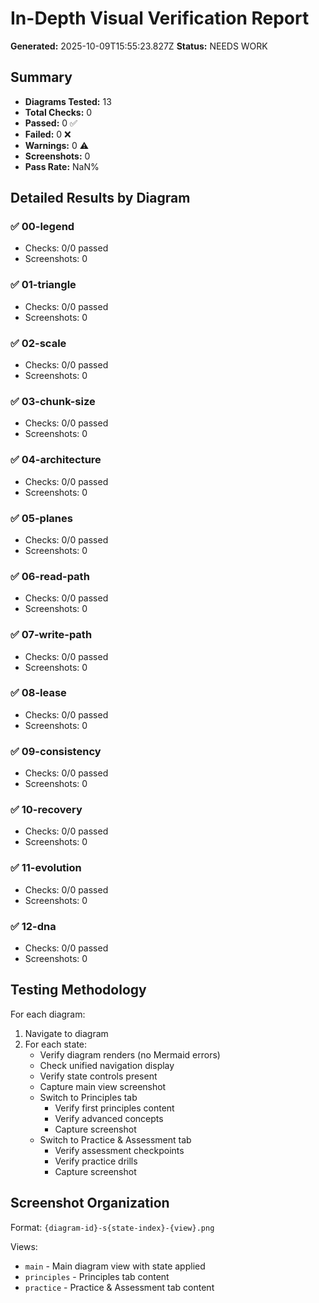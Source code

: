 # In-Depth Visual Verification Report

**Generated:** 2025-10-09T15:55:23.827Z
**Status:** NEEDS WORK

## Summary

- **Diagrams Tested:** 13
- **Total Checks:** 0
- **Passed:** 0 ✅
- **Failed:** 0 ❌
- **Warnings:** 0 ⚠️
- **Screenshots:** 0
- **Pass Rate:** NaN%

## Detailed Results by Diagram

### ✅ 00-legend
- Checks: 0/0 passed
- Screenshots: 0

### ✅ 01-triangle
- Checks: 0/0 passed
- Screenshots: 0

### ✅ 02-scale
- Checks: 0/0 passed
- Screenshots: 0

### ✅ 03-chunk-size
- Checks: 0/0 passed
- Screenshots: 0

### ✅ 04-architecture
- Checks: 0/0 passed
- Screenshots: 0

### ✅ 05-planes
- Checks: 0/0 passed
- Screenshots: 0

### ✅ 06-read-path
- Checks: 0/0 passed
- Screenshots: 0

### ✅ 07-write-path
- Checks: 0/0 passed
- Screenshots: 0

### ✅ 08-lease
- Checks: 0/0 passed
- Screenshots: 0

### ✅ 09-consistency
- Checks: 0/0 passed
- Screenshots: 0

### ✅ 10-recovery
- Checks: 0/0 passed
- Screenshots: 0

### ✅ 11-evolution
- Checks: 0/0 passed
- Screenshots: 0

### ✅ 12-dna
- Checks: 0/0 passed
- Screenshots: 0

## Testing Methodology

For each diagram:
1. Navigate to diagram
2. For each state:
   - Verify diagram renders (no Mermaid errors)
   - Check unified navigation display
   - Verify state controls present
   - Capture main view screenshot
   - Switch to Principles tab
     - Verify first principles content
     - Verify advanced concepts
     - Capture screenshot
   - Switch to Practice & Assessment tab
     - Verify assessment checkpoints
     - Verify practice drills
     - Capture screenshot

## Screenshot Organization

Format: `{diagram-id}-s{state-index}-{view}.png`

Views:
- `main` - Main diagram view with state applied
- `principles` - Principles tab content
- `practice` - Practice & Assessment tab content

